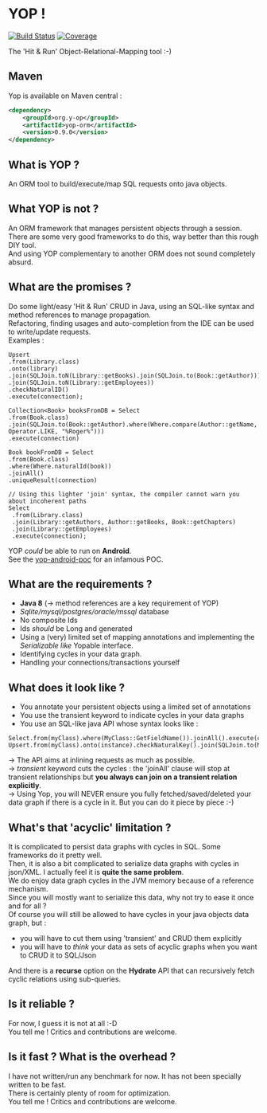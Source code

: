 # YOP ! 
[![Build Status](http://hdmcl.no-ip.org:8081/job/yop.dev_rest-test-MySQL/badge/icon)](http://jenkins.y-op.org/job/yop.dev_rest-test-MySQL/)
[![Coverage](http://hdmcl.no-ip.org:8081/job/yop.dev_rest-test-MySQL/ws/orm/target/jacoco.svg)](http://jenkins.y-op.org/job/yop.dev_rest-test-MySQL/lastBuild/jacoco)
  
The 'Hit & Run' Object-Relational-Mapping tool :-) 

## Maven
Yop is available on Maven central : 
```xml
<dependency>
    <groupId>org.y-op</groupId>
    <artifactId>yop-orm</artifactId>
    <version>0.9.0</version>
</dependency>
```

## What is YOP ?
An ORM tool to build/execute/map SQL requests onto java objects.

## What YOP is not ?
An ORM framework that manages persistent objects through a session.
There are some very good frameworks to do this, way better than this rough DIY tool.  
And using YOP complementary to another ORM does not sound completely absurd.

## What are the promises ?
Do some light/easy 'Hit & Run' CRUD in Java, using an SQL-like syntax and method references to manage propagation.  
Refactoring, finding usages and auto-completion from the IDE can be used to write/update requests.    
Examples : 
```
Upsert   
.from(Library.class)  
.onto(library)  
.join(SQLJoin.toN(Library::getBooks).join(SQLJoin.to(Book::getAuthor)))    
.join(SQLJoin.toN(Library::getEmployees))  
.checkNaturalID()  
.execute(connection);  
```
  
```
Collection<Book> booksFromDB = Select
.from(Book.class)
.join(SQLJoin.to(Book::getAuthor).where(Where.compare(Author::getName, Operator.LIKE, "%Roger%")))
.execute(connection)
```  
  
```
Book bookFromDB = Select
.from(Book.class)
.where(Where.naturalId(book))
.joinAll()
.uniqueResult(connection)
```  
  
```
// Using this lighter 'join' syntax, the compiler cannot warn you about incoherent paths
Select   
 .from(Library.class)    
 .join(Library::getAuthors, Author::getBooks, Book::getChapters)    
 .join(Library::getEmployees)  
 .execute(connection);
  ```

YOP *could* be able to run on **Android**.  
See the [yop-android-poc](https://github.com/ug-dbg/yop-android-poc) for an infamous POC.

## What are the requirements ?
* **Java 8** (→ method references are a key requirement of YOP)
* *Sqlite/mysql/postgres/oracle/mssql* database
* No composite Ids
* Ids *should* be Long and generated
* Using a (very) limited set of mapping annotations and implementing the *Serializable like* Yopable interface. 
* Identifying cycles in your data graph.
* Handling your connections/transactions yourself


## What does it look like ?

* You annotate your persistent objects using a limited set of annotations
* You use the transient keyword to indicate cycles in your data graphs
* You use an SQL-like java API whose syntax looks like :
```
Select.from(myClass).where(MyClass::GetFieldName()).joinAll().execute(connection);
Upsert.from(myClass).onto(instance).checkNaturalKey().join(SQLJoin.to(MyClass::getRelation())).execute(connection);
```

→ The API aims at inlining requests as much as possible.  
→ *transient* keyword cuts the cycles : the 'joinAll' clause will stop at transient relationships 
but **you always can join on a transient relation explicitly**.  
→ Using Yop, you will NEVER ensure you fully fetched/saved/deleted your data graph if there is a cycle in it. 
But you can do it piece by piece :-)  

## What's that 'acyclic' limitation ?
It is complicated to persist data graphs with cycles in SQL. Some frameworks do it pretty well.  
Then, it is also a bit complicated to serialize data graphs with cycles in json/XML. 
I actually feel it is **quite the same problem**.  
We do enjoy data graph cycles in the JVM memory because of a reference mechanism.  
Since you will mostly want to serialize this data, why not try to ease it once and for all ?  
Of course you will still be allowed to have cycles in your java objects data graph, but :
* you will have to cut them using 'transient' and CRUD them explicitly
* you will have to *think* your data as sets of acyclic graphs when you want to CRUD it to SQL/Json  
  
And there is a **recurse** option on the **Hydrate** API that can recursively fetch cyclic relations using sub-queries.

## Is it reliable ?
For now, I guess it is not at all :-D  
You tell me ! Critics and contributions are welcome.

## Is it fast ? What is the overhead ?
I have not written/run any benchmark for now.
It has not been specially written to be fast.  
There is certainly plenty of room for optimization.  
You tell me ! Critics and contributions are welcome.